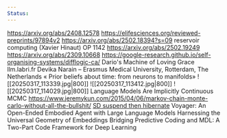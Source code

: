 ```yaml
---
Status:
---
```


https://arxiv.org/abs/2408.12578
https://elifesciences.org/reviewed-preprints/97894v2
https://arxiv.org/abs/2502.18394?s=09
reservoir computing (Xavier Hinaut)
OP 1142
https://arxiv.org/abs/2502.19249
https://arxiv.org/abs/2309.10668
https://google-research.github.io/self-organising-systems/difflogic-ca/
Dario's Machine of Loving Grace
llm.labri.fr
Devika Narain – Erasmus Medical University, Rotterdam, The Netherlands « Prior beliefs about time: from neurons to manifolds»
![[20250317_113339.jpg|800]]
![[20250317_113412.jpg|800]]
![[20250317_114029.jpg|800]]
Language Models Are Implicitly Continuous
MCMC https://www.jeremykun.com/2015/04/06/markov-chain-monte-carlo-without-all-the-bullshit/
[SD suspend then hibernate](https://github.com/nazar256/publications/blob/main/guides/steam-deck-hibernation.md)
Voyager: An Open-Ended Embodied Agent with Large Language Models
Harnessing the Universal Geometry of Embeddings
Bridging Predictive Coding and MDL: A Two-Part Code Framework for Deep Learning